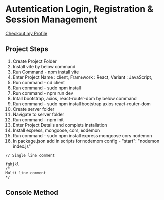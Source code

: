 
# Autentication Login, Registration & Session Management
[Checkout my Profile](https://github.com/bhanubhashkar)

## Project Steps
1. Create Project Folder
2. Install vite by below command
3. Run Command - npm install vite
4. Enter Project Name : client, Framework : React, Variant : JavaScript, 
5. Run command - cd client 
6. Run command - sudo npm install
7. Run command - npm run dev
8. Intall bootstrap, axios, react-router-dom by below command
9. Run command - sudo npm install bootstrap axios react-router-dom
10. Create server folder
11. Navigate to server folder
12. Run command - npm init
13. Enter Project Details and complete installation
14. Install express, mongoose, cors, nodemon 
15. Run command - sudo npm install express mongoose cors nodemon 
16. In package.json add in scripts for nodemom config - "start": "nodemon index.js"

```text
// Single line comment

fghjkl
/*
Multi line comment
*/
```


## Console Method
```javascript

```